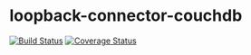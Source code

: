# loopback-connector-couchdb

[![Build Status](https://travis-ci.org/Wiredcraft/loopback-connector-couchdb.svg?branch=master)](https://travis-ci.org/Wiredcraft/loopback-connector-couchdb) [![Coverage Status](https://coveralls.io/repos/github/Wiredcraft/loopback-connector-couchdb/badge.svg?branch=master)](https://coveralls.io/github/Wiredcraft/loopback-connector-couchdb?branch=master)
